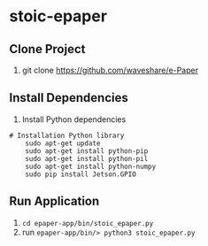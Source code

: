 # stoic-epaper

## Clone Project
1. git clone https://github.com/waveshare/e-Paper

## Install Dependencies
1. Install Python dependencies

```
# Installation Python library
    sudo apt-get update
    sudo apt-get install python-pip
    sudo apt-get install python-pil
    sudo apt-get install python-numpy
    sudo pip install Jetson.GPIO
```

## Run Application
1. `cd epaper-app/bin/stoic_epaper.py`
2. run `epaper-app/bin/> python3 stoic_epaper.py`
